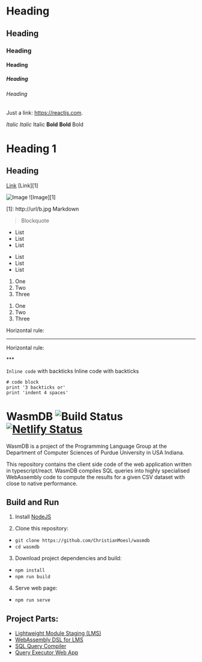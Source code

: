 # Heading

## Heading

### Heading

#### Heading

##### Heading

###### Heading

Just a link: https://reactjs.com.

_Italic_ _Italic_ Italic
**Bold** **Bold** Bold

# Heading 1

## Heading

[Link](http://a.com) [Link][1]

![Image](http://url/a.png) ![Image][1]

[1]: http://url/b.jpg Markdown

> Blockquote

- List
- List
- List

* List
* List
* List

1. One
2. Two
3. Three

1) One
2) Two
3) Three

Horizontal rule:

---

Horizontal rule:

\*\*\*

`Inline code` with backticks Inline code with backticks

```
# code block
print '3 backticks or'
print 'indent 4 spaces'
```

# WasmDB ![Build Status](https://github.com/ChristianMoesl/wasmdb/workflows/CI/badge.svg) [![Netlify Status](https://api.netlify.com/api/v1/badges/8cf8bb7e-ef52-4c03-99ec-9cf1c1f9bd3f/deploy-status)](https://app.netlify.com/sites/wasmdb/deploys)

WasmDB is a project of the Programming Language Group at the Department of Computer Sciences of Purdue University in USA Indiana.

This repository contains the client side code of the web application written in typescript/react.
WasmDB compiles SQL queries into highly specialised WebAssembly code to compute the results for a given CSV dataset with close to native performance.

## Build and Run

1. Install [NodeJS](https://nodejs.org/)

2. Clone this repository:

- `git clone https://github.com/ChristianMoesl/wasmdb`
- `cd wasmdb`

3. Download project dependencies and build:

- `npm install`
- `npm run build`

4. Serve web page:

- `npm run serve`

## Project Parts:

- [Lightweight Module Staging (LMS)](https://github.com/TiarkRompf/lms-clean)
- [WebAssembly DSL for LMS](https://github.com/ChristianMoesl/lms-wasm)
- [SQL Query Compiler](https://github.com/ChristianMoesl/wasmdb-backend)
- [Query Executor Web App](https://github.com/ChristianMoesl/wasmdb)
